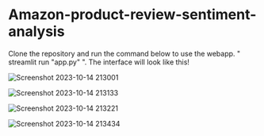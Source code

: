 # Amazon-product-review-sentiment-analysis
Clone the repository and run the command below to use the webapp.
" streamlit run "app.py" ".
The interface will look like this!


![Screenshot 2023-10-14 213001](https://github.com/Hindolch/Amazon-product-review-sentiment-analysis/assets/67415065/e900ee17-4ce0-4843-a431-dea346e333b8)

![Screenshot 2023-10-14 213133](https://github.com/Hindolch/Amazon-product-review-sentiment-analysis/assets/67415065/a052469e-92b8-450f-8bc8-d1dd73728bb0)

![Screenshot 2023-10-14 213221](https://github.com/Hindolch/Amazon-product-review-sentiment-analysis/assets/67415065/a78e9308-fbe7-42dc-8e8d-6ebece59b757)

![Screenshot 2023-10-14 213434](https://github.com/Hindolch/Amazon-product-review-sentiment-analysis/assets/67415065/e100d558-754d-4c1f-adfc-1a4b129cefea)
